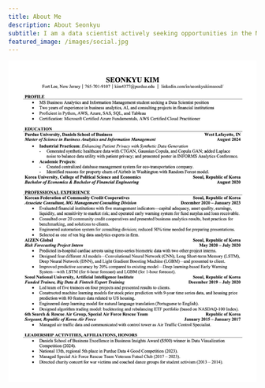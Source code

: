 ```yaml
---
title: About Me
description: About Seonkyu
subtitle: I am a data scientist actively seeking opportunities in the New York Metropolitan area.
featured_image: /images/social.jpg
---
```


![](/images/resume.jpg)
